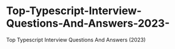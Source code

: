 # Top-Typescript-Interview-Questions-And-Answers-2023-
Top Typescript Interview Questions And Answers (2023)
